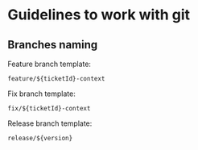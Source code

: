# Guidelines to work with git

## Branches naming

Feature branch template:
```
feature/${ticketId}-context
```

Fix branch template:
```
fix/${ticketId}-context
```

Release branch template:
```
release/${version}
```
